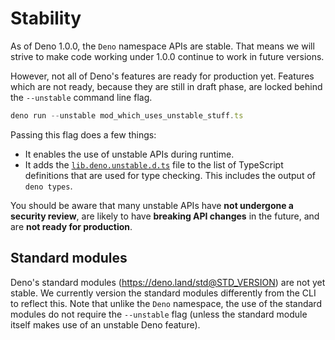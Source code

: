 # Stability

As of Deno 1.0.0, the `Deno` namespace APIs are stable. That means we will
strive to make code working under 1.0.0 continue to work in future versions.


However, not all of Deno's features are ready for production yet. Features which
are not ready, because they are still in draft phase, are locked behind the
`--unstable` command line flag.



```typescript
deno run --unstable mod_which_uses_unstable_stuff.ts
```
Passing this flag does a few things:


* It enables the use of unstable APIs during runtime.
* It adds the
[`lib.deno.unstable.d.ts`](https://doc.deno.land/https://raw.githubusercontent.com/denoland/deno/main/cli/tsc/dts/lib.deno.unstable.d.ts)
file to the list of TypeScript definitions that are used for type checking.
This includes the output of `deno types`.


You should be aware that many unstable APIs have **not undergone a security
review**, are likely to have **breaking API changes** in the future, and are
**not ready for production**.


## Standard modules

Deno's standard modules (<https://deno.land/std@STD_VERSION>) are not yet stable.
We currently version the standard modules differently from the CLI to reflect
this. Note that unlike the `Deno` namespace, the use of the standard modules do
not require the `--unstable` flag (unless the standard module itself makes use
of an unstable Deno feature).





